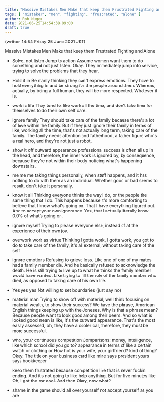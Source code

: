```yaml
---
title: "Massive Mistakes Men Make that keep them Frustrated Fighting and Alone"
tags: [ "mistakes", "men", "fighting", "frustrated", "alone" ]
author: Rob Nugen
date: 2021-06-25T14:54:38+09:00
draft: true
---
```


(written 14:54 Friday 25 June 2021 JST)

Massive Mistakes Men Make that keep them Frustrated Fighting and Alone

* Solve, not listen
  Jump to action
  Assume women want them to do something and not just
  listen. Okay. They immediately jump into service, trying to solve
  the problems that they hear.

* Hold it in
  Be manly
  thinking they can't express emotions. They have to hold everything
  in and be strong for the people around them.  Whereas, actually, by
  being a full human, they will be more respected. Whatever it is.

* work is life
  They tend to, like work all the time, and don't take time for
  themselves to do their own self care.

* ignore family
  They should take care of the family because there's a lot of love
  within the family. But if they just ignore their family in terms of
  like, working all the time, that's not actually long term, taking
  care of the family. The family needs attention and fatherhood, a
  father figure who's a real hero, and they're not just a robot,

* show it off
  outward appearance
  professional success is often all up in the head, and therefore, the
  inner work is ignored by, by consequence, because they're not within
  their body noticing what's happening downstairs.

* me me me
  taking things personally, when stuff happens, and it has nothing to
  do with them as an individual.   Whether good or bad seems to
  result, don't take it personally.

* know it all
  Thinking everyone thinks the way I do, or the people the same thing
  that I do.  This happens because it's more comforting to believe
  that I know what's going on. That I have everything figured out. And
  to accept your own ignorance. Yes, that I actually literally know
  0.0% of what's going on.

* ignore myself
  Trying to please everyone else, instead of at the experience of
  their own joy.

* overwork
  work as virtue
  Thinking I gotta work, I gotta work, you got to do to take care of
  the family, it's all external, without taking care of the self.

* ignore emotions
  Refusing to grieve loss.  Like one of one of my mates had a family
  member die. And he basically refused to acknowledge the death. He is
  still trying to live up to what he thinks the family member would
  have wanted.  Like trying to fill the role of the family member who
  died, as opposed to taking care of his own life.

* Yes yes yes
  Not willing to set boundaries (just say no)

* material man
  Trying to show off with material, well think focusing on material
  wealth, to show their success?  We have the phrase, American English
  things keeping up with the Joneses. Why is that a phrase mean?
  Because people want to look good among their peers. And so what is
  looked good mean is like, it's the outward appearance. That's the
  most easily assessed, oh, they have a cooler car, therefore, they
  must be more successful.

* who, you?
  continuous competition
  Comparisons: money, intelligence, like which school did you go to?
  appearance in terms of like a certain watch or clothing or How hot
  is your wife, your girlfriend? kind of thing? Okay. The title on
  your business card like mine says president yours says bookkeeper

  keep them frustrated because competition like that is never fuckin
  ending. And it's not going to like help anything. But for five
  minutes like Oh, I got the car cool. And then Okay, now what?

* shame in the game
  should all over yourself
  not accept yourself as you are

